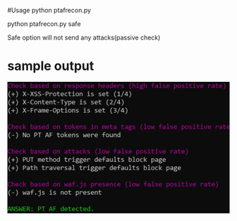 #Usage
python ptafrecon.py <url>

python ptafrecon.py <url> safe

Safe option will not send any attacks(passive check)

# sample output
![](https://github.com/supereldar/ptafrecon/blob/master/readme.jpg?raw=true)
